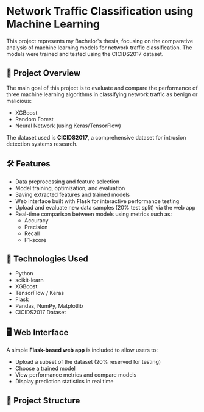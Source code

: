 # Network Traffic Classification using Machine Learning

This project represents my Bachelor's thesis, focusing on the comparative analysis of machine learning models for network traffic classification. The models were trained and tested using the CICIDS2017 dataset.

## 📌 Project Overview

The main goal of this project is to evaluate and compare the performance of three machine learning algorithms in classifying network traffic as benign or malicious:

- XGBoost
- Random Forest
- Neural Network (using Keras/TensorFlow)

The dataset used is **CICIDS2017**, a comprehensive dataset for intrusion detection systems research.

## 🛠️ Features

- Data preprocessing and feature selection
- Model training, optimization, and evaluation
- Saving extracted features and trained models
- Web interface built with **Flask** for interactive performance testing
- Upload and evaluate new data samples (20% test split) via the web app
- Real-time comparison between models using metrics such as:
  - Accuracy
  - Precision
  - Recall
  - F1-score

## 🧪 Technologies Used

- Python
- scikit-learn
- XGBoost
- TensorFlow / Keras
- Flask
- Pandas, NumPy, Matplotlib
- CICIDS2017 Dataset

## 🖥️ Web Interface

A simple **Flask-based web app** is included to allow users to:

- Upload a subset of the dataset (20% reserved for testing)
- Choose a trained model
- View performance metrics and compare models
- Display prediction statistics in real time

## 📁 Project Structure

